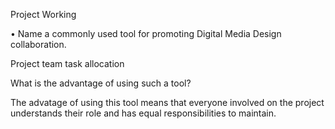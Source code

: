 Project Working


•	Name a commonly used tool for promoting Digital Media Design collaboration.

Project team task allocation

What is the advantage of using such a tool?

The advatage of using this tool means that everyone involved on the project understands their role and has equal responsibilities to 
maintain.
